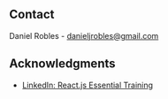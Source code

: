 <!-- CONTACT -->
## Contact

Daniel Robles - danieljrobles@gmail.com


<!-- ACKNOWLEDGMENTS -->
## Acknowledgments

* [LinkedIn: React.js Essential Training](https://www.linkedin.com/learning-login/share?forceAccount=false&redirect=https%3A%2F%2Fwww.linkedin.com%2Flearning%2Freact-js-essential-training-14836121%3Ftrk%3Dshare_ent_url%26shareId%3DhXslQrr0T6WQ21ZK7DgS3g%253D%253D)